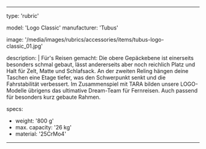 ---

type: 'rubric'


model: 'Logo Classic'
manufacturer: 'Tubus'

image: '/media/images/rubrics/accessories/items/tubus-logo-classic_01.jpg'

description: |
    Für's Reisen gemacht: Die obere Gepäckebene ist einerseits besonders schmal gebaut, lässt andererseits aber noch reichlich Platz und Halt für Zelt, Matte und Schlafsack. An der zweiten Reling hängen deine Taschen eine Etage tiefer, was den Schwerpunkt senkt und die Fahrstabilität verbessert. Im Zusammenspiel mit TARA bilden unsere LOGO-Modelle übrigens das ultimative Dream-Team für Fernreisen. Auch passend für besonders kurz gebaute Rahmen.

specs:
  - weight: '800 g'
  - max. capacity: '26 kg'
  - material: '25CrMo4'

---